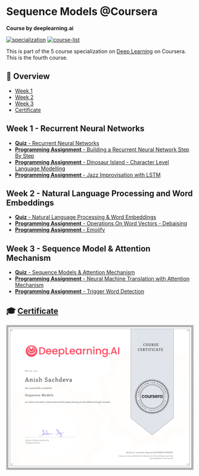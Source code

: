 # Sequence Models @Coursera

__Course by deeplearning.ai__

[![specialization](https://img.shields.io/badge/specialization-Deep%20Learning-<COLOR>.svg)](https://github.com/anishLearnsToCode/deep-learning-ai)
[![course-list](https://img.shields.io/badge/also%20see-Other%20Coursera%20Courses-1f72ff.svg)](https://github.com/anishLearnsToCode/course-list#coursera)

This is part of the 5 course specialization on 
[Deep Learning](https://github.com/anishLearnsToCode/deep-learning-ai) 
on Coursera. This is the fourth course.

## 📖 Overview
- [Week 1](#week-1---recurrent-neural-networks)
- [Week 2](#week-2---natural-language-processing-and-word-embeddings)
- [Week 3](#week-3---sequence-model--attention-mechanism)
- [Certificate](#-certificate)

## Week 1 - Recurrent Neural Networks
- [__Quiz__ - Recurrent Neural Networks](week_1/quiz/quiz.md)
- [__Programming Assignment__ - Building a Recurrent Neural Network Step By Step](week_1/building-recurrent-nn-step-by-step/Building_a_Recurrent_Neural_Network_Step_by_Step_v3b.ipynb)
- [__Programming Assignment__ - Dinosaur Island - Character Level Language Modelling](week_1/)
- [__Programming Assignment__ - Jazz Improvisation with LSTM](week_1/)

## Week 2 - Natural Language Processing and Word Embeddings
- [__Quiz__ - Natural Language Processing & Word Embeddings](week_2/)
- [__Programming Assignment__ - Operations On Word Vectors - Debaising](week_2/)
- [__Programming Assignment__ - Emojify](week_2/)

## Week 3 - Sequence Model & Attention Mechanism
- [__Quiz__ - Sequence Models & Attention Mechanism](week_3/)
- [__Programming Assignment__ - Neural Machine Translation with Attention Mechanism](week_3/)
- [__Programming Assignment__ - Trigger Word Detection](week_3/)

## 🎓 [Certificate](https://coursera.org/verify/)
![certificate](assets/certificate.png)
